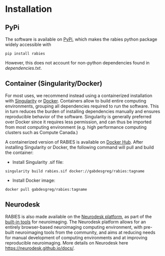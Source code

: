 # Installation

## PyPi
The software is available on [PyPi](https://pypi.org/project/rabies/), which makes the rabies python package widely accessible with
```
pip install rabies
```
However, this does not account for non-python dependencies found in *dependencies.txt*.

## Container (Singularity/Docker)
For most uses, we recommend instead using a containerized installation with [Singularity](https://singularity.lbl.gov) or [Docker](https://www.docker.com). Containers allow to build entire computing environments, grouping all dependencies required to run the software. This in turn reduces the burden of installing dependencies manually and ensures reproducible behavior of the software. Singularity is generally preferred over Docker since it requires less permission, and can thus be imported from most computing environment (e.g. high performance computing clusters such as Compute Canada.)

A containerized version of RABIES is available on [Docker Hub](https://hub.docker.com/r/gabdesgreg/rabies). After installing Singularity or Docker, the following command will pull and build the container:
* Install Singularity .sif file: 
```
singularity build rabies.sif docker://gabdesgreg/rabies:tagname
```
* Install Docker image: 
```
docker pull gabdesgreg/rabies:tagname
```

## Neurodesk
RABIES is also made available on the [Neurodesk platform](https://neurodesk.github.io/), as part of the [built-in tools](https://neurodesk.github.io/applications/) for neuroimaging. The Neurodesk platform allows for an entirely browser-based neuroimaging computing environment, with pre-built neuroimaging tools from the community, and aims at reducing needs for manual development of computing environments and at improving reproducible neuroimaging. More details on Neurodesk here <https://neurodesk.github.io/docs/>. 